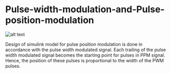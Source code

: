 # Pulse-width-modulation-and-Pulse-position-modulation

![alt text](https://www.mathworks.com/matlabcentral/mlc-downloads/downloads/04161d4c-f48e-4345-952d-1efba8df12c4/7deaf210-10f1-4183-97e2-c3ff20a5f16f/images/screenshot.png)

Design of simulink model for pulse position modulation is done in accordance with the pulse width modulated signal. Each trailing of the pulse width modulated signal becomes the starting point for pulses in PPM signal. Hence, the position of these pulses is proportional to the width of the PWM pulses.
